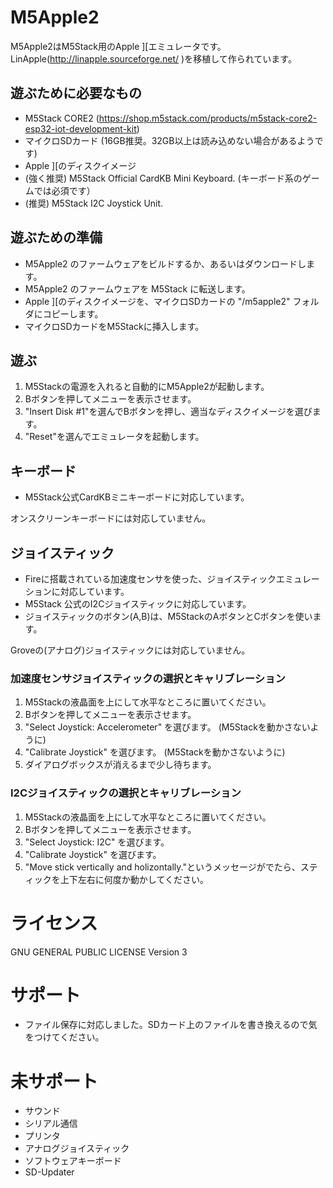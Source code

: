 # M5Apple2
M5Apple2はM5Stack用のApple ][エミュレータです。LinApple(http://linapple.sourceforge.net/ )を移植して作られています。

## 遊ぶために必要なもの
* M5Stack CORE2 (https://shop.m5stack.com/products/m5stack-core2-esp32-iot-development-kit)
* マイクロSDカード (16GB推奨。32GB以上は読み込めない場合があるようです)
* Apple ][のディスクイメージ
* (強く推奨) M5Stack Official CardKB Mini Keyboard. (キーボード系のゲームでは必須です）
* (推奨) M5Stack I2C Joystick Unit.

## 遊ぶための準備
* M5Apple2 のファームウェアをビルドするか、あるいはダウンロードします。
* M5Apple2 のファームウェアを M5Stack に転送します。
* Apple ][のディスクイメージを、マイクロSDカードの "/m5apple2" フォルダにコピーします。
* マイクロSDカードをM5Stackに挿入します。

## 遊ぶ
1. M5Stackの電源を入れると自動的にM5Apple2が起動します。
1. Bボタンを押してメニューを表示させます。
1. "Insert Disk #1"を選んでBボタンを押し、適当なディスクイメージを選びます。
1. "Reset"を選んでエミュレータを起動します。

## キーボード
* M5Stack公式CardKBミニキーボードに対応しています。

オンスクリーンキーボードには対応していません。

## ジョイスティック
* Fireに搭載されている加速度センサを使った、ジョイスティックエミュレーションに対応しています。
* M5Stack 公式のI2Cジョイスティックに対応しています。
* ジョイスティックのボタン(A,B)は、M5StackのAボタンとCボタンを使います。

Groveの(アナログ)ジョイスティックには対応していません。

### 加速度センサジョイスティックの選択とキャリブレーション
1. M5Stackの液晶面を上にして水平なところに置いてください。
1. Bボタンを押してメニューを表示させます。
1. "Select Joystick: Accelerometer" を選びます。 (M5Stackを動かさないように)
1. "Calibrate Joystick" を選びます。 (M5Stackを動かさないように)
1. ダイアログボックスが消えるまで少し待ちます。

### I2Cジョイスティックの選択とキャリブレーション
1. M5Stackの液晶面を上にして水平なところに置いてください。
1. Bボタンを押してメニューを表示させます。
1. "Select Joystick: I2C" を選びます。
1. "Calibrate Joystick" を選びます。
1. "Move stick vertically and holizontally."というメッセージがでたら、スティックを上下左右に何度か動かしてください。

# ライセンス
GNU GENERAL PUBLIC LICENSE Version 3

# サポート
* ファイル保存に対応しました。SDカード上のファイルを書き換えるので気をつけてください。


# 未サポート
* サウンド
* シリアル通信
* プリンタ
* アナログジョイスティック
* ソフトウェアキーボード
* SD-Updater
